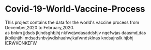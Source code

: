 # Covid-19-World-Vaccine-Process
This project contains  the data for the world's vaccine process from December,2020 to February,2020.  
as
bnkm
jjdsds
jkjndsghbjhj
nkfwejwdasaddshjv
nqefwjas
daasmd,das jkbikjnjihi
mdsadsnbvjwdishuahwjkafwndsklnas
kndsajnslk
hjbhj
IERWKONKEFW
